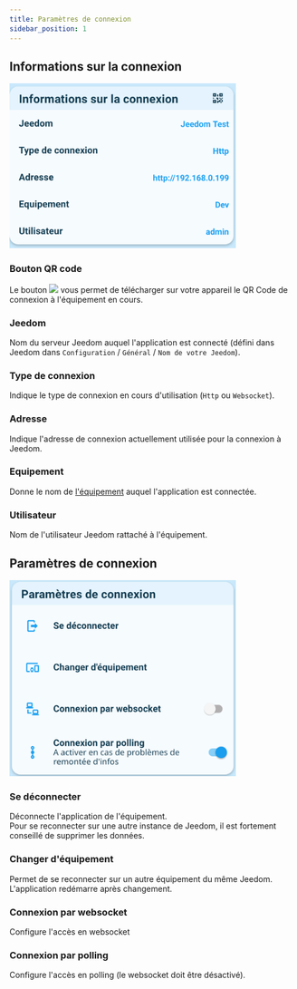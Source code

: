 ```yaml
---
title: Paramètres de connexion
sidebar_position: 1
---
```



## Informations sur la connexion
<img src="../../../img/app/connection1.png"  width="400" />

### Bouton QR code
Le bouton <img src="https://fonts.gstatic.com/s/i/materialicons/qr_code/v12/24px.svg" width="20" /> vous permet de télécharger sur votre appareil le QR Code de connexion à l'équipement en cours.

### Jeedom
Nom du serveur Jeedom auquel l'application est connecté (défini dans Jeedom dans `Configuration` / `Général` / `Nom de votre Jeedom`).

### Type de connexion
Indique le type de connexion en cours d'utilisation (`Http` ou `Websocket`).

### Adresse
Indique l'adresse de connexion actuellement utilisée pour la connexion à Jeedom.

### Equipement
Donne le nom de [l'équipement](../../plugin/equipment/add-equipment) auquel l'application est connectée.

### Utilisateur
Nom de l'utilisateur Jeedom rattaché à l'équipement.

## Paramètres de connexion
<img src="../../../img/app/connection2.png"  width="400" />

### Se déconnecter
Déconnecte l'application de l'équipement.  
Pour se reconnecter sur une autre instance de Jeedom, il est fortement conseillé de supprimer les données.

### Changer d'équipement
Permet de se reconnecter sur un autre équipement du même Jeedom.  
L'application redémarre après changement.

### Connexion par websocket
Configure l'accès en websocket

### Connexion par polling
Configure l'accès en polling (le websocket doit être désactivé).